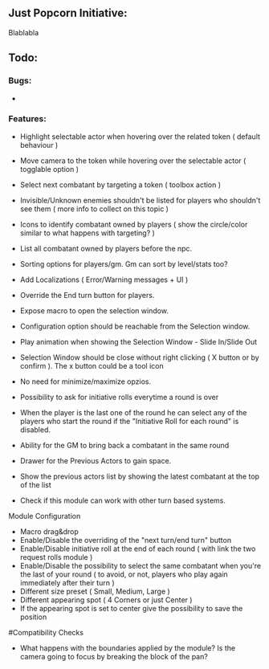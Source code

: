 ## Just Popcorn Initiative:

Blablabla

## Todo:

### Bugs:
-

### Features:

- Highlight selectable actor when hovering over the related token ( default behaviour )
- Move camera to the token while hovering over the selectable actor ( togglable option )
- Select next combatant by targeting a token ( toolbox action )
- Invisible/Unknown enemies shouldn't be listed for players who shouldn't see them ( more info to collect on this topic )
- Icons to identify combatant owned by players ( show the circle/color similar to what happens with targeting? )
- List all combatant owned by players before the npc.
- Sorting options for players/gm. Gm can sort by level/stats too?

- Add Localizations ( Error/Warning messages + UI )

- Override the End turn button for players.
- Expose macro to open the selection window.
- Configuration option should be reachable from the Selection window.

- Play animation when showing the Selection Window - Slide In/Slide Out
- Selection Window should be close without right clicking ( X button or by confirm ). The x button could be a tool icon
- No need for minimize/maximize opzios.
- Possibility to ask for initiative rolls everytime a round is over
- When the player is the last one of the round he can select any of the players who start the round if the "Initiative Roll for each round" is disabled. 

- Ability for the GM to bring back a combatant in the same round
- Drawer for the Previous Actors to gain space.
- Show the previous actors list by showing the latest combatant at the top of the list

- Check if this module can work with other turn based systems.

Module Configuration
- Macro drag&drop
- Enable/Disable the overriding of the "next turn/end turn" button
- Enable/Disable initiative roll at the end of each round ( with link the two request rolls module )
- Enable/Disable the possibility to select the same combatant when you're the last of your round ( to avoid, or not, players who play again immediately after their turn )
- Different size preset ( Small, Medium, Large )
- Different appearing spot ( 4 Corners or just Center )
- If the appearing spot is set to center give the possibility to save the position

#Compatibility Checks
- What happens with the boundaries applied by the module? Is the camera going to focus by breaking the block of the pan?
